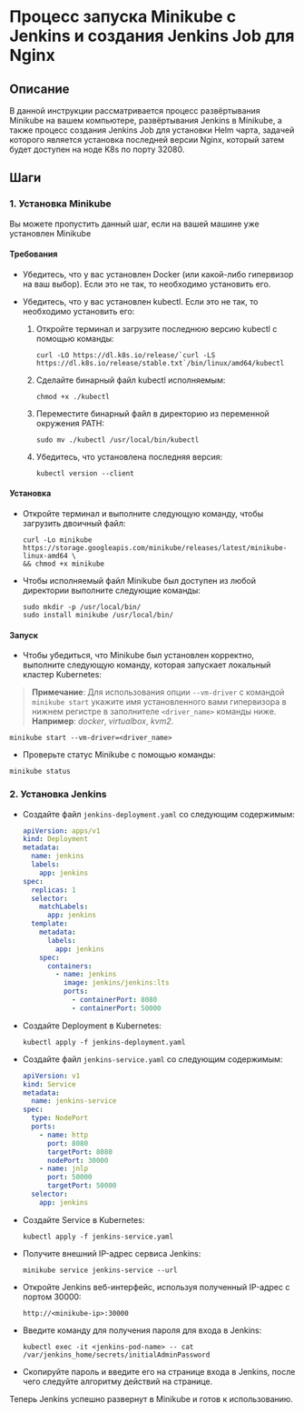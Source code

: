 # Процесс запуска Minikube с Jenkins и создания Jenkins Job для Nginx

## Описание

В данной инструкции рассматривается процесс развёртывания Minikube на вашем компьютере, развёртывания Jenkins в Minikube, а также процесс создания Jenkins Job для установки Helm чарта, задачей которого является установка последней версии Nginx, который затем будет доступен на ноде K8s по порту 32080.

## Шаги

### 1. Установка Minikube

Вы можете пропустить данный шаг, если на вашей машине уже установлен Minikube

#### Требования

- Убедитесь, что у вас установлен Docker (или какой-либо гипервизор на ваш выбор). Если это не так, то необходимо установить его.
- Убедитесь, что у вас установлен kubectl. Если это не так, то необходимо установить его:

  1. Откройте терминал и загрузите последнюю версию kubectl с помощью команды:

     ```
     curl -LO https://dl.k8s.io/release/`curl -LS https://dl.k8s.io/release/stable.txt`/bin/linux/amd64/kubectl
     ```
     
  2. Сделайте бинарный файл kubectl исполняемым:
     ```
     chmod +x ./kubectl
     ```
     
  3. Переместите бинарный файл в директорию из переменной окружения PATH:
     ```
     sudo mv ./kubectl /usr/local/bin/kubectl
     ```
     
  4. Убедитесь, что установлена последняя версия:
     ```
     kubectl version --client

     ```

#### Установка

- Откройте терминал и выполните следующую команду, чтобы загрузить двоичный файл:
  ```
  curl -Lo minikube https://storage.googleapis.com/minikube/releases/latest/minikube-linux-amd64 \
  && chmod +x minikube
  ```
- Чтобы исполняемый файл Minikube был доступен из любой директории выполните следующие команды:
  ```
  sudo mkdir -p /usr/local/bin/
  sudo install minikube /usr/local/bin/
  ```
  
#### Запуск

- Чтобы убедиться, что Minikube был установлен корректно, выполните следующую команду, которая запускает локальный кластер Kubernetes:
  
> **Примечание**: Для использования опции `--vm-driver` с командой `minikube start` укажите имя установленного вами гипервизора в нижнем регистре в заполнителе `<driver_name>` команды ниже. **Например**: *docker*, *virtualbox*, *kvm2*.
```
minikube start --vm-driver=<driver_name>
```

- Проверьте статус Minikube с помощью команды:
```
minikube status
```

### 2. Установка Jenkins

- Создайте файл `jenkins-deployment.yaml` со следующим содержимым:
   ```yaml
   apiVersion: apps/v1
   kind: Deployment
   metadata:
     name: jenkins
     labels:
       app: jenkins
   spec:
     replicas: 1
     selector:
       matchLabels:
         app: jenkins
     template:
       metadata:
         labels:
           app: jenkins
       spec:
         containers:
           - name: jenkins
             image: jenkins/jenkins:lts
             ports:
               - containerPort: 8080
               - containerPort: 50000
   ```
   
- Создайте Deployment в Kubernetes:
   ```
   kubectl apply -f jenkins-deployment.yaml
   ```
   
- Создайте файл `jenkins-service.yaml` со следующим содержимым:
   ```yaml
   apiVersion: v1
   kind: Service
   metadata:
     name: jenkins-service
   spec:
     type: NodePort
     ports:
       - name: http
         port: 8080
         targetPort: 8080
         nodePort: 30000
       - name: jnlp
         port: 50000
         targetPort: 50000
     selector:
       app: jenkins
   ```
   
- Создайте Service в Kubernetes:
   ```
   kubectl apply -f jenkins-service.yaml
   ```

- Получите внешний IP-адрес сервиса Jenkins:
   ```
   minikube service jenkins-service --url
   ```

- Откройте Jenkins веб-интерфейс, используя полученный IP-адрес с портом 30000:
   ```
   http://<minikube-ip>:30000
   ```

- Введите команду для получения пароля для входа в Jenkins:
   ```
   kubectl exec -it <jenkins-pod-name> -- cat /var/jenkins_home/secrets/initialAdminPassword
   ```

- Скопируйте пароль и введите его на странице входа в Jenkins, после чего следуйте алгоритму действий на странице.

Теперь Jenkins успешно развернут в Minikube и готов к использованию.
